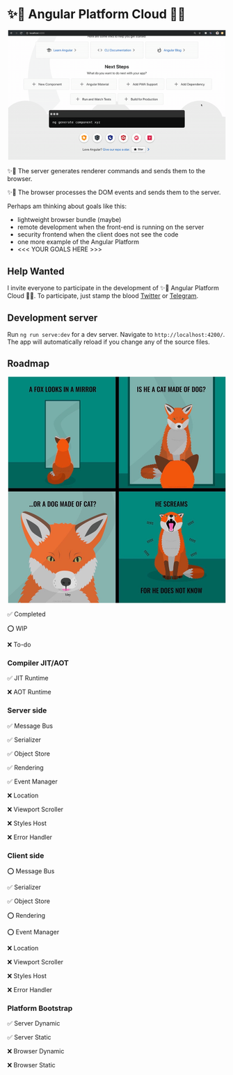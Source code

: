 # ✨🦊 Angular Platform Cloud 🦄✨

<p align="center">
  <img src="assets/preview.gif" width="500px" alt="preview">
</p>

✨🦊 The server generates renderer commands and sends them to the browser.

✨🦄 The browser processes the DOM events and sends them to the server.

Perhaps am thinking about goals like this:
- lightweight browser bundle (maybe) 
- remote development when the front-end is running on the server
- security frontend when the client does not see the code
- one more example of the Angular Platform
- <<< YOUR GOALS HERE >>>

## Help Wanted

I invite everyone to participate in the development of ✨🦊 Angular Platform Cloud 🦄✨. To participate, just stamp the blood [Twitter](https://twitter.com/thekiba_io) or [Telegram](https://t.me/thekiba).

## Development server

Run `ng run serve:dev` for a dev server. Navigate to `http://localhost:4200/`. The app will automatically reload if you change any of the source files.

## Roadmap

<p align="center">
  <img src="assets/fox-screams.jpeg" width="500px" alt="Fox Screams">
</p>

 ✅ Completed

 ⭕️ WIP

 ❌ To-do


### Compiler JIT/AOT

 ✅ JIT Runtime

 ❌ AOT Runtime
 

### Server side

 ✅ Message Bus
 
 ✅ Serializer
 
 ✅ Object Store
 
 ✅ Rendering
 
 ✅ Event Manager
 
 ❌ Location
 
 ❌ Viewport Scroller
 
 ❌ Styles Host
 
 ❌ Error Handler
 

### Client side

 ⭕️ Message Bus
 
 ✅ Serializer
 
 ✅ Object Store
 
 ⭕️ Rendering
 
 ⭕️ Event Manager
 
 ❌ Location
 
 ❌ Viewport Scroller
 
 ❌ Styles Host
 
 ❌ Error Handler
 

### Platform Bootstrap

 ✅ Server Dynamic
 
 ✅ Server Static
 
 ❌ Browser Dynamic
 
 ❌ Browser Static
 
